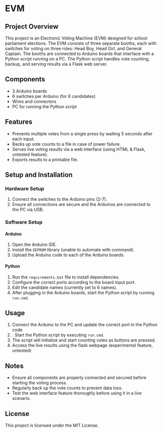 # EVM

## Project Overview

This project is an Electronic Voting Machine (EVM) designed for school parliament elections. The EVM consists of three separate booths, each with switches for voting on three roles: Head Boy, Head Girl, and General Captain. The booths are connected to Arduino boards that interface with a Python script running on a PC. The Python script handles vote counting, backup, and serving results via a Flask web server.

## Components

- 3 Arduino boards
- 6 switches per Arduino (for 6 candidates)
- Wires and connectors
- PC for running the Python script

## Features

- Prevents multiple votes from a single press by waiting 5 seconds after each input.
- Backs up vote counts to a file in case of power failure.
- Serves live voting results via a web interface (using HTML & Flask, untested feature).
- Exports results to a printable file.

## Setup and Installation

### Hardware Setup

1. Connect the switches to the Arduino pins (2-7).
2. Ensure all connections are secure and the Arduinos are connected to the PC via USB.

### Software Setup

#### Arduino

1. Open the Arduino IDE.
2. Install the `EEPROM` library (unable to automate with command).
3. Upload the Arduino code to each of the Arduino boards.

#### Python

1. Run the `requirements.bat` file to install dependencies.
2. Configure the correct ports according to the board input port.
3. Edit the candidate names (currently set to 6 names).
4. After plugging in the Arduino boards, start the Python script by running `run.cmd`.

## Usage

1. Connect the Arduino to the PC and update the correct port in the Python code
2. . Start the Python script by executing `run.cmd`.
3. The script will initialize and start counting votes as buttons are pressed.
4. Access the live results using the flask webpage (experimental feature, untested)

## Notes

- Ensure all components are properly connected and secured before starting the voting process.
- Regularly back up the vote counts to prevent data loss.
- Test the web interface feature thoroughly before using it in a live scenario.

## License

This project is licensed under the MIT License.
